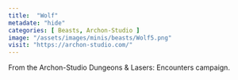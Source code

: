 ```yaml
---
title:  "Wolf"
metadate: "hide"
categories: [ Beasts, Archon-Studio ]
image: "/assets/images/minis/beasts/Wolf5.png"
visit: "https://archon-studio.com/"
---
```

From the Archon-Studio Dungeons & Lasers: Encounters campaign.